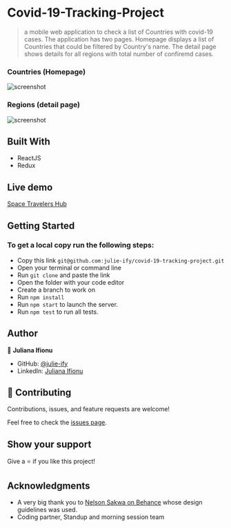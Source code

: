 # Covid-19-Tracking-Project
> a mobile web application to check a list of Countries with covid-19 cases. The application has two pages. Homepage displays a list of Countries that could be filtered by Country's name. The detail page shows details for all regions with total number of confiremd cases.

### Countries (Homepage)
![screenshot](./rockets.png)

### Regions (detail page)
![screenshot](./missions.png)

## Built With

- ReactJS
- Redux

## Live demo

[Space Travelers Hub](https://zeenatlawal.github.io/Space-Travelers-Hub/#/)

## Getting Started

### To get a local copy run the following steps:

- Copy this link `git@github.com:julie-ify/covid-19-tracking-project.git`
- Open your terminal or command line
- Run `git clone` and paste the link
- Open the folder with your code editor
- Create a branch to work on
- Run `npm install`
- Run `npm start` to launch the server.
- Run `npm test` to run all tests.

## Author

👤 **Juliana Ifionu**

- GitHub: [@julie-ify](https://github.com/julie-ify)
- LinkedIn: [Juliana Ifionu](https://www.linkedin.com/in/juliana-ifionu-4a9492212/)

## 🤝 Contributing

Contributions, issues, and feature requests are welcome!

Feel free to check the [issues page](https://github.com/julie-ify/covid-19-tracking-project/issues).

## Show your support

Give a ⭐️ if you like this project!

## Acknowledgments

- A very big thank you to [Nelson Sakwa on Behance](https://www.behance.net/sakwadesignstudio) whose design guidelines was used.
- Coding partner, Standup and morning session team